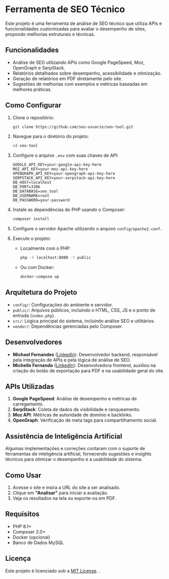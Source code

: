 # Ferramenta de SEO Técnico

Este projeto é uma ferramenta de análise de SEO técnico que utiliza APIs e funcionalidades customizadas para avaliar o desempenho de sites, propondo melhorias estruturais e técnicas.

## **Funcionalidades**
- Análise de SEO utilizando APIs como Google PageSpeed, Moz, OpenGraph e SerpStack.
- Relatórios detalhados sobre desempenho, acessibilidade e otimização.
- Geração de relatórios em PDF diretamente pelo site.
- Sugestões de melhorias com exemplos e métricas baseadas em melhores práticas.

## **Como Configurar**
1. Clone o repositório:
   ```bash
   git clone https://github.com/seu-usuario/seo-tool.git
   ```
2. Navegue para o diretório do projeto:
   ```bash
   cd seo-tool
   ```
3. Configure o arquivo `.env` com suas chaves de API:
   ```plaintext
   GOOGLE_API_KEY=your-google-api-key-here
   MOZ_API_KEY=your-moz-api-key-here
   OPENGRAPH_API_KEY=your-opengraph-api-key-here
   SERPSTACK_API_KEY=your-serpstack-api-key-here
   DB_HOST=localhost
   DB_PORT=3306
   DB_DATABASE=seo_tool
   DB_USERNAME=root
   DB_PASSWORD=your-password
   ```
4. Instale as dependências do PHP usando o Composer:
   ```bash
   composer install
   ```
5. Configure o servidor Apache utilizando o arquivo `config/apache2.conf`.

6. Execute o projeto:
   - Localmente com o PHP:
     ```bash
     php -S localhost:8080 -t public
     ```
   - Ou com Docker:
     ```bash
     docker-compose up
     ```

## **Arquitetura do Projeto**
- `config/`: Configurações do ambiente e servidor.
- `public/`: Arquivos públicos, incluindo o HTML, CSS, JS e o ponto de entrada (`index.php`).
- `src/`: Lógica principal do sistema, incluindo análise SEO e utilitários.
- `vendor/`: Dependências gerenciadas pelo Composer.

## **Desenvolvedores**
- **Michael Fernandes** ([LinkedIn](https://www.linkedin.com/in/fernandes-michael/)): Desenvolvedor backend, responsável pela integração de APIs e pela lógica de análise de SEO.
- **Michelle Fernando** ([LinkedIn](https://www.linkedin.com/in/mixchelle/)): Desenvolvedora frontend, auxiliou na criação do botão de exportação para PDF e na usabilidade geral do site.

## **APIs Utilizadas**
1. **Google PageSpeed**: Análise de desempenho e métricas de carregamento.
2. **SerpStack**: Coleta de dados de visibilidade e ranqueamento.
3. **Moz API**: Métricas de autoridade de domínio e backlinks.
4. **OpenGraph**: Verificação de meta tags para compartilhamento social.

## **Assistência de Inteligência Artificial**
Algumas implementações e correções contaram com o suporte de ferramentas de inteligência artificial, fornecendo sugestões e insights técnicos para otimizar o desempenho e a usabilidade do sistema.

## **Como Usar**
1. Acesse o site e insira a URL do site a ser analisado.
2. Clique em **"Analisar"** para iniciar a avaliação.
3. Veja os resultados na tela ou exporte-os em PDF.

## **Requisitos**
- PHP 8.1+
- Composer 2.0+
- Docker (opcional)
- Banco de Dados MySQL


## **Licença**
Este projeto é licenciado sob a [MIT License](LICENSE).
.

